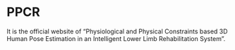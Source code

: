 # PPCR
It is the official website of “Physiological and Physical Constraints based 3D Human Pose Estimation in an Intelligent Lower Limb Rehabilitation System”.
